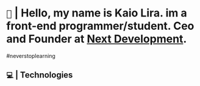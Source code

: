 # `👋` | Hello, my name is Kaio Lira. im a front-end programmer/student. Ceo and Founder at <a href="discord.gg/infinitydevs">Next Development<a/>.

#neverstoplearning

## `💻` | Technologies
